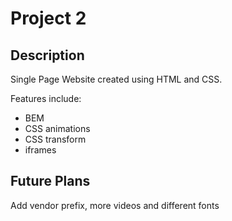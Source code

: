 # Project 2

## Description
Single Page Website created using HTML and CSS.

Features include:

* BEM
* CSS animations
* CSS transform
* iframes

## Future Plans
Add vendor prefix, more videos and different fonts
